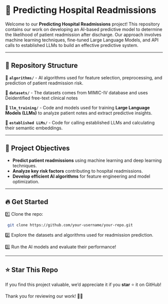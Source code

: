 # 🚀 Predicting Hospital Readmissions

Welcome to our **Predicting Hospital Readmissions** project! 
This repository contains our work on developing an AI-based predictive model to determine the likelihood of patient readmission after discharge. 
Our approach involves machine learning techniques, fine-tuned Large Language Models, and API calls to established LLMs to build an effective predictive system.

---

## 📂 Repository Structure

🔹 **`algorithms/`** - AI algorithms used for feature selection, preprocessing, and prediction of patient readmission risk.

🔹 **`datasets/`** - The datasets comes from MIMIC-IV database and uses Deidentified free-text clinical notes

🔹 **`llm_training/`** - Code and models used for training **Large Language Models (LLMs)** to analyze patient notes and extract predictive insights.

🔹 **`established LLMs/`** - Code for calling established LLMs and calculating their semantic embeddings.

---

## 🎯 Project Objectives

- **Predict patient readmissions** using machine learning and deep learning techniques.
- **Analyze key risk factors** contributing to hospital readmissions.
- **Develop efficient AI algorithms** for feature engineering and model optimization.

---

## 🔥 Get Started

1️⃣ Clone the repo:  
```bash
 git clone https://github.com/your-username/your-repo.git
```

2️⃣ Explore the datasets and algorithms used for readmission prediction.

3️⃣ Run the AI models and evaluate their performance!

---

## ⭐ Star This Repo
If you find this project valuable, we’d appreciate it if you **star** ⭐ it on GitHub!

Thank you for reviewing our work! 🚀🏥
